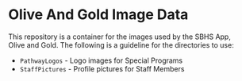  # Olive And Gold Image Data #

This repository is a container for the images used by the SBHS App,  
Olive and Gold. The following is a guideline for the directories to use:  
  
* `PathwayLogos` - Logo images for Special Programs
* `StaffPictures` - Profile pictures for Staff Members
